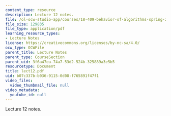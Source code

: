```yaml
---
content_type: resource
description: Lecture 12 notes.
file: /ol-ocw-studio-app/courses/18-409-behavior-of-algorithms-spring-2002/b07c337bb03691150d08f765891f47f1_lect12.pdf
file_size: 129835
file_type: application/pdf
learning_resource_types:
- Lecture Notes
license: https://creativecommons.org/licenses/by-nc-sa/4.0/
ocw_type: OCWFile
parent_title: Lecture Notes
parent_type: CourseSection
parent_uid: 3f6a47ea-74a7-53d2-524b-325889a3e5b5
resourcetype: Document
title: lect12.pdf
uid: b07c337b-b036-9115-0d08-f765891f47f1
video_files:
  video_thumbnail_file: null
video_metadata:
  youtube_id: null
---
```

Lecture 12 notes.